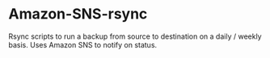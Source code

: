 Amazon-SNS-rsync
================

Rsync scripts to run a backup from source to destination on a daily / weekly basis. Uses Amazon SNS to notify on status.

